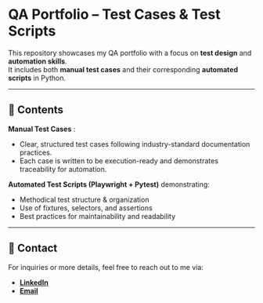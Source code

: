 # QA Portfolio – Test Cases & Test Scripts

This repository showcases my QA portfolio with a focus on **test design** and **automation skills**.  
It includes both **manual test cases** and their corresponding **automated scripts** in Python.

---

## 📖 Contents

**Manual Test Cases** :
  - Clear, structured test cases following industry-standard documentation practices.  
  - Each case is written to be execution-ready and demonstrates traceability for automation.  

**Automated Test Scripts (Playwright + Pytest)** demonstrating:
  - Methodical test structure & organization  
  - Use of fixtures, selectors, and assertions  
  - Best practices for maintainability and readability

---

## 📩 Contact

For inquiries or more details, feel free to reach out to me via:  
- [**LinkedIn**](www.linkedin.com/in/marta-czarnecka-40406878) 
- [**Email**](martaczarneckaqa@gmail.com)
